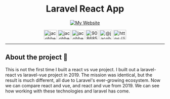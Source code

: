 <h1 align="center">Laravel React App</h1>
<span align="center">

[![My Website](https://img.shields.io/static/v1?label=&message=View%20site%20%F0%9F%98%8E&color=354349&style=for-the-badge)](https://react.jacobhenning.app)


<a href="https://dev.to/jacobhenning" target="blank"><img align="center" src="https://raw.githubusercontent.com/rahuldkjain/github-profile-readme-generator/master/src/images/icons/Social/devto.svg" alt="jacobhenning" height="30" width="40" /></a>
<a href="https://twitter.com/jacobhe50394604" target="blank"><img align="center" src="https://raw.githubusercontent.com/rahuldkjain/github-profile-readme-generator/master/src/images/icons/Social/twitter.svg" alt="jacobhe50394604" height="30" width="40" /></a>
<a href="https://linkedin.com/in/jacobhenning" target="blank"><img align="center" src="https://raw.githubusercontent.com/rahuldkjain/github-profile-readme-generator/master/src/images/icons/Social/linked-in-alt.svg" alt="jacobhenning" height="30" width="40" /></a>
<a href="https://stackoverflow.com/users/9086856/jacob" target="blank"><img align="center" src="https://raw.githubusercontent.com/rahuldkjain/github-profile-readme-generator/master/src/images/icons/Social/stack-overflow.svg" alt="9086856/jacob" height="30" width="40" /></a>
<a href="https://medium.com/@jacob_henning" target="blank"><img align="center" src="https://raw.githubusercontent.com/rahuldkjain/github-profile-readme-generator/master/src/images/icons/Social/medium.svg" alt="@jacob_henning" height="30" width="40" /></a>
<a href="https://jacobhenning.com/feed/" target="blank"><img align="center" src="https://raw.githubusercontent.com/rahuldkjain/github-profile-readme-generator/master/src/images/icons/Social/rss.svg" alt="https://jacobhenning.com/feed/" height="30" width="40" /></a>

</span>

<hr>

## About the project 🙌

This is not the first time I built a react vs vue project. I built out a laravel-react vs laravel-vue project in 2019. The mission was identical, but the result is much different, all due to Laravel's ever-growing ecosystem. Now we can compare react and vue, and react and vue from 2019. We can see how working with these technologies and laravel has come.
